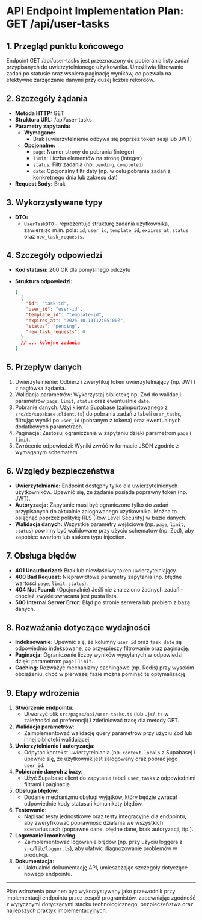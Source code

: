 # API Endpoint Implementation Plan: GET /api/user-tasks

## 1. Przegląd punktu końcowego

Endpoint GET /api/user-tasks jest przeznaczony do pobierania listy zadań przypisanych do uwierzytelnionego użytkownika. Umożliwia filtrowanie zadań po statusie oraz wspiera paginację wyników, co pozwala na efektywne zarządzanie danymi przy dużej liczbie rekordów.

## 2. Szczegóły żądania

- **Metoda HTTP:** GET
- **Struktura URL:** /api/user-tasks
- **Parametry zapytania:**
  - **Wymagane:**
    - Brak (uwierzytelnienie odbywa się poprzez token sesji lub JWT)
  - **Opcjonalne:**
    - `page`: Numer strony do pobrania (integer)
    - `limit`: Liczba elementów na stronę (integer)
    - `status`: Filtr zadania (np. `pending`, `completed`)
    - `date`: Opcjonalny filtr daty (np. w celu pobrania zadań z konkretnego dnia lub zakresu dat)
- **Request Body:** Brak

## 3. Wykorzystywane typy

- **DTO:**
  - `UserTaskDTO` - reprezentuje strukturę zadania użytkownika, zawierając m.in. pola: `id`, `user_id`, `template_id`, `expires_at`, `status` oraz `new_task_requests`.

## 4. Szczegóły odpowiedzi

- **Kod statusu:** 200 OK dla pomyślnego odczytu
- **Struktura odpowiedzi:**

  ```json
  [
    {
      "id": "task-id",
      "user_id": "user-id",
      "template_id": "template-id",
      "expires_at": "2025-10-13T12:05:00Z",
      "status": "pending",
      "new_task_requests": 0
    }
    // ... kolejne zadania
  ]
  ```

## 5. Przepływ danych

1. Uwierzytelnienie: Odbierz i zweryfikuj token uwierzytelniający (np. JWT) z nagłówka żądania.
2. Walidacja parametrów: Wykorzystaj bibliotekę np. Zod do walidacji parametrów `page`, `limit`, `status` oraz ewentualnie `date`.
3. Pobranie danych: Użyj klienta Supabase (zaimportowanego z `src/db/supabase.client.ts`) do pobrania zadań z tabeli `user_tasks`, filtrując wyniki po `user_id` (pobranym z tokena) oraz ewentualnych dodatkowych parametrach.
4. Paginacja: Zastosuj ograniczenia w zapytaniu dzięki parametrom `page` i `limit`.
5. Zwrócenie odpowiedzi: Wyniki zwróć w formacie JSON zgodnie z wymaganym schematem.

## 6. Względy bezpieczeństwa

- **Uwierzytelnianie:** Endpoint dostępny tylko dla uwierzytelnionych użytkowników. Upewnić się, że żądanie posiada poprawny token (np. JWT).
- **Autoryzacja:** Zapytanie musi być ograniczone tylko do zadań przypisanych do aktualnie zalogowanego użytkownika. Można to osiągnąć poprzez politykę RLS (Row Level Security) w bazie danych.
- **Walidacja danych:** Wszystkie parametry wejściowe (np. `page`, `limit`, `status`) powinny być walidowane przy użyciu schematów (np. Zod), aby zapobiec awariom lub atakom typu injection.

## 7. Obsługa błędów

- **401 Unauthorized:** Brak lub niewłaściwy token uwierzytelniający.
- **400 Bad Request:** Nieprawidłowe parametry zapytania (np. błędne wartości `page`, `limit`, `status`).
- **404 Not Found:** (Opcjonalnie) Jeśli nie znaleziono żadnych zadań – chociaż zwykle zwracana jest pusta lista.
- **500 Internal Server Error:** Błąd po stronie serwera lub problem z bazą danych.

## 8. Rozważania dotyczące wydajności

- **Indeksowanie:** Upewnić się, że kolumny `user_id` oraz `task_date` są odpowiednio indeksowane, co przyspieszy filtrowanie oraz paginację.
- **Paginacja:** Ograniczenie liczby wyników wysyłanych w odpowiedzi dzięki parametrom `page` i `limit`.
- **Caching:** Rozważyć mechanizmy cachingowe (np. Redis) przy wysokim obciążeniu, choć w pierwszej fazie można pominąć tę optymalizację.

## 9. Etapy wdrożenia

1. **Stworzenie endpointu**:
   - Utworzyć plik `src/pages/api/user-tasks.ts` (lub `.js`/`.ts` w zależności od preferencji) i zdefiniować trasę dla metody GET.
2. **Walidacja parametrów**:
   - Zaimplementować walidację query parametrów przy użyciu Zod lub innej biblioteki walidującej.
3. **Uwierzytelnianie i autoryzacja**:
   - Odpytać kontekst uwierzytelniania (np. `context.locals` z Supabase) i upewnić się, że użytkownik jest zalogowany oraz pobrać jego `user_id`.
4. **Pobieranie danych z bazy**:
   - Użyć Supabase client do zapytania tabeli `user_tasks` z odpowiednimi filtrami i paginacją.
5. **Obsługa błędów**:
   - Dodanie mechanizmu obsługi wyjątków, który będzie zwracał odpowiednie kody statusu i komunikaty błędów.
6. **Testowanie**:
   - Napisać testy jednostkowe oraz testy integracyjne dla endpointu, aby zweryfikować poprawność działania we wszystkich scenariuszach (poprawne dane, błędne dane, brak autoryzacji, itp.).
7. **Logowanie i monitoring**:
   - Zaimplementować logowanie błędów (np. przy użyciu loggera z `src/lib/logger.ts`), aby ułatwić diagnozowanie problemów w produkcji.
8. **Dokumentacja**:
   - Uaktualnić dokumentację API, umieszczając szczegóły dotyczące nowego endpointu.

---

Plan wdrożenia powinen być wykorzystywany jako przewodnik przy implementacji endpointu przez zespół programistów, zapewniając zgodność z wytycznymi dotyczącymi stacku technologicznego, bezpieczeństwa oraz najlepszych praktyk implementacyjnych.
